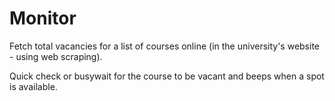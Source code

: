 # Monitor

Fetch total vacancies for a list of courses online (in the university's website - using web scraping).

Quick check or busywait for the course to be vacant and beeps when a spot is available.